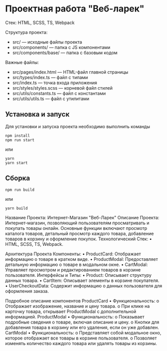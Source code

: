 # Проектная работа "Веб-ларек"

Стек: HTML, SCSS, TS, Webpack

Структура проекта:
- src/ — исходные файлы проекта
- src/components/ — папка с JS компонентами
- src/components/base/ — папка с базовым кодом

Важные файлы:
- src/pages/index.html — HTML-файл главной страницы
- src/types/index.ts — файл с типами
- src/index.ts — точка входа приложения
- src/styles/styles.scss — корневой файл стилей
- src/utils/constants.ts — файл с константами
- src/utils/utils.ts — файл с утилитами

## Установка и запуск
Для установки и запуска проекта необходимо выполнить команды

```
npm install
npm run start
```

или

```
yarn
yarn start
```
## Сборка

```
npm run build
```

или

```
yarn build
```

Название Проекта: Интернет-Магазин "Веб-Ларек"
Описание Проекта: Интернет-магазин, позволяющий пользователям просматривать и покупать товары онлайн. Основные функции включают просмотр каталога товаров, детальный просмотр каждого товара, добавление товаров в корзину и оформление покупок.
Технологический Стек:
•	HTML, SCSS, TS, Webpack.

Архитектура Проекта
Компоненты:
•	ProductCard: Отображает информацию о товаре в кратком виде.
•	ProductModal: Предоставляет детальную информацию о товаре в модальном окне.
•	CartModal: Управляет просмотром и редактированием товаров в корзине пользователя.
Интерфейсы и Типы:
•	Product: Описывает структуру данных товара.
•	CartItem: Описывает элементы в корзине покупателя.
•	UserCheckoutData: Содержит информацию о данных пользователя для оформления заказа.

Подробное описание компонентов
ProductCard
•	Функциональность:
  o	Отображает изображение, название и цену товара.
  o	При клике на карточку товара, открывает ProductModal с дополнительной информацией.
ProductModal
•	Функциональность:
  o	Показывает подробные сведения о товаре, включая описание и цену.
  o	Кнопки для добавления товара в корзину или его удаления, если он уже добавлен.
CartModal
•	Функциональность:
  o	Представляет собой модальное окно, которое отображает все товары в корзине пользователя.
  o	Позволяет изменять количество каждого товара или удалять товары из корзины.


